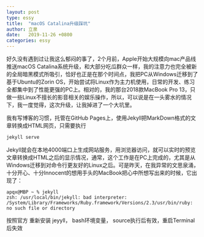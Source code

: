 ```yaml
---
layout: post
type: essy
title:  "macOS Catalina升级踩坑"
author: 立泉
date:   2019-11-26 +0800
categories: essy
---
```


好久没有遇到过让我这么郁闷的事了，2个月前，Apple开始大规模向mac产品线推送macOS Catalina系统升级，和大部分吃瓜群众一样，我的注意力也完全被新的全局暗黑模式所吸引，恰好也正是在那个时间点，我把PC从Windows迁移到了基于Ubuntu的Zorin OS，开始尝试将Linux作为主力机使用，日常的开发、练习全都集中到了性能更强的PC上。相对的，我的那台2018款MacBook Pro 13，只做一些Linux不擅长的影音相关的娱乐操作，所以，可以说是在一头雾水的情况下，我一度觉得，这次升级，让我掉进了一个大坑里。

我有写博客的习惯，托管在GitHub Pages上，使用Jekyll把MarkDown格式的文章转换成HTML网页，只需要执行

```sh
jekyll serve
```

Jekyll就会在本地4000端口上生成网站服务，用浏览器访问，就可以实时的预览文章转换成HTML之后的显示情况，通常，这个工作是在PC上完成的，尤其是从Windows迁移到对命令行更友好的Linux之后。可是昨天，在我异常的文思泉涌，十分开心、十分Innocent的想用手头的MacBook把心中所想写出来的时候，它出现了：

```
apqx@MBP ~ % jekyll
zsh: /usr/local/bin/jekyll: bad interpreter: /System/Library/Frameworks/Ruby.framework/Versions/2.3/usr/bin/ruby: no such file or directory
```

按照官方 重新安装 jeyyll， bash环境变量， source执行后有效，重启Terminal后失效